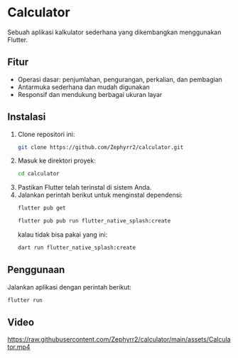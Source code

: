 # Calculator

Sebuah aplikasi kalkulator sederhana yang dikembangkan menggunakan Flutter.

## Fitur
- Operasi dasar: penjumlahan, pengurangan, perkalian, dan pembagian
- Antarmuka sederhana dan mudah digunakan
- Responsif dan mendukung berbagai ukuran layar

## Instalasi
1. Clone repositori ini:
   ```sh
   git clone https://github.com/Zephyrr2/calculator.git
   ```
2. Masuk ke direktori proyek:
   ```sh
   cd calculator
   ```
3. Pastikan Flutter telah terinstal di sistem Anda.
4. Jalankan perintah berikut untuk menginstal dependensi:
   ```sh
   flutter pub get
   ```
   ```sh
   flutter pub pub run flutter_native_splash:create
   ```
   kalau tidak bisa pakai yang ini:
   ```sh
   dart run flutter_native_splash:create
   ```

## Penggunaan
Jalankan aplikasi dengan perintah berikut:
```sh
flutter run
```

## Video
https://raw.githubusercontent.com/Zephyrr2/calculator/main/assets/Calculator.mp4
